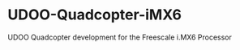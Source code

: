 UDOO-Quadcopter-iMX6
====================

UDOO Quadcopter development for the Freescale i.MX6 Processor
